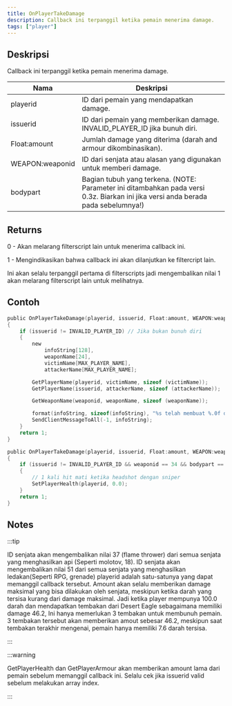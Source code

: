 ```yaml
---
title: OnPlayerTakeDamage
description: Callback ini terpanggil ketika pemain menerima damage.
tags: ["player"]
---
```


<VersionWarn name='callback' version='SA-MP 0.3d' />

## Deskripsi

Callback ini terpanggil ketika pemain menerima damage.

| Nama            | Deskripsi                                                                                                                         |
|-----------------|-----------------------------------------------------------------------------------------------------------------------------------|
| playerid        | ID dari pemain yang mendapatkan damage.                                                                                           |
| issuerid        | ID dari pemain yang memberikan damage. INVALID_PLAYER_ID jika bunuh diri.                                                         |
| Float:amount    | Jumlah damage yang diterima (darah and armour dikombinasikan).                                                                    |
| WEAPON:weaponid | ID dari senjata atau alasan yang digunakan untuk memberi damage.                                                                  |
| bodypart        | Bagian tubuh yang terkena. (NOTE: Parameter ini ditambahkan pada versi 0.3z. Biarkan ini jika versi anda berada pada sebelumnya!) |

## Returns

0 - Akan melarang filterscript lain untuk menerima callback ini.

1 - Mengindikasikan bahwa callback ini akan dilanjutkan ke filtercript lain.

Ini akan selalu terpanggil pertama di filterscripts jadi mengembalikan nilai 1 akan melarang filterscript lain untuk melihatnya.

## Contoh

```c
public OnPlayerTakeDamage(playerid, issuerid, Float:amount, WEAPON:weaponid, bodypart)
{
    if (issuerid != INVALID_PLAYER_ID) // Jika bukan bunuh diri
    {
        new
            infoString[128],
            weaponName[24],
            victimName[MAX_PLAYER_NAME],
            attackerName[MAX_PLAYER_NAME];

        GetPlayerName(playerid, victimName, sizeof (victimName));
        GetPlayerName(issuerid, attackerName, sizeof (attackerName));

        GetWeaponName(weaponid, weaponName, sizeof (weaponName));

        format(infoString, sizeof(infoString), "%s telah membuat %.0f damage kepada %s, senjata: %s, bodypart: %d", attackerName, amount, victimName, weaponName, bodypart);
        SendClientMessageToAll(-1, infoString);
    }
    return 1;
}
```

```c
public OnPlayerTakeDamage(playerid, issuerid, Float:amount, WEAPON:weaponid, bodypart)
{
    if (issuerid != INVALID_PLAYER_ID && weaponid == 34 && bodypart == 9)
    {
        // 1 kali hit mati ketika headshot dengan sniper
        SetPlayerHealth(playerid, 0.0);
    }
    return 1;
}
```

## Notes

:::tip

ID senjata akan mengembalikan nilai 37 (flame thrower) dari semua senjata yang menghasilkan api (Seperti molotov, 18). ID senjata akan mengembalikan nilai 51 dari semua senjata yang menghasilkan ledakan(Seperti RPG, grenade) playerid adalah satu-satunya yang dapat memanggil callback tersebut. Amount akan selalu memberikan damage maksimal yang bisa dilakukan oleh senjata, meskipun ketika darah yang tersisa kurang dari damage maksimal. Jadi ketika player mempunya 100.0 darah dan mendapatkan tembakan dari Desert Eagle sebagaimana memiliki damage 46.2, Ini hanya memerlukan 3 tembakan untuk membunuh pemain. 3 tembakan tersebut akan memberikan amout sebesar 46.2, meskipun saat tembakan terakhir mengenai, pemain hanya memiliki 7.6 darah tersisa.

:::

:::warning

GetPlayerHealth dan GetPlayerArmour akan memberikan amount lama dari pemain sebelum memanggil callback ini. Selalu cek jika issuerid valid sebelum melakukan array index.

:::
